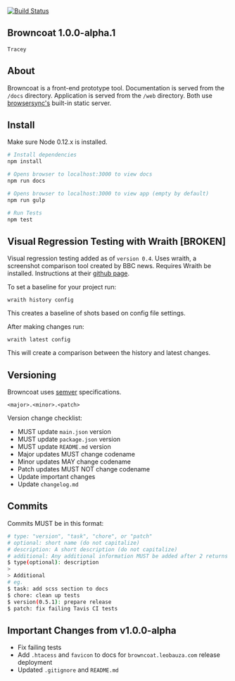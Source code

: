 [![Build Status](https://travis-ci.org/leobauza/browncoat.svg?branch=master)](https://travis-ci.org/leobauza/browncoat)

Browncoat 1.0.0-alpha.1
---

`Tracey`

## About

Browncoat is a front-end prototype tool. Documentation is served from the `/docs` directory. Application is served from the `/web` directory. Both use [browsersync's](https://www.browsersync.io/) built-in static server.

## Install

Make sure Node 0.12.x is installed.

```bash
# Install dependencies
npm install

# Opens browser to localhost:3000 to view docs
npm run docs

# Opens browser to localhost:3000 to view app (empty by default)
npm run gulp

# Run Tests
npm test
```

## Visual Regression Testing with Wraith [BROKEN]

Visual regression testing added as of `version 0.4`. Uses wraith, a screenshot comparison tool created by BBC news. Requires Wraith be installed. Instructions at their [github page](https://github.com/BBC-News/wraith).

To set a baseline for your project run:

`wraith history config`

This creates a baseline of shots based on config file settings.

After making changes run:

`wraith latest config`

This will create a comparison between the history and latest changes.

## Versioning

Browncoat uses [semver](http://semver.org/) specifications.

```
<major>.<minor>.<patch>
```

Version change checklist:

- MUST update `main.json` version
- MUST update `package.json` version
- MUST update `README.md` version
- Major updates MUST change codename
- Minor updates MAY change codename
- Patch updates MUST NOT change codename
- Update important changes
- Update `changelog.md`

## Commits

Commits MUST be in this format:

```bash
# type: "version", "task", "chore", or "patch"
# optional: short name (do not capitalize)
# description: A short description (do not capitalize)
# additional: Any additional information MUST be added after 2 returns (do capitalize)
$ type(optional): description
>
> Additional
# eg.
$ task: add scss section to docs
$ chore: clean up tests
$ version(0.5.1): prepare release
$ patch: fix failing Tavis CI tests
```

## Important Changes from v1.0.0-alpha

- Fix failing tests
- Add `.htacess` and `favicon` to docs for `browncoat.leobauza.com` release deployment
- Updated `.gitignore` and `README.md`
